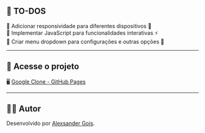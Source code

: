## 📌 **TO-DOS**  
🔹 Adicionar responsividade para diferentes dispositivos 📱  
🔹 Implementar JavaScript para funcionalidades interativas ⚡  
🔹 Criar menu dropdown para configurações e outras opções 📂  

---

## 🔗 **Acesse o projeto**  
🖥️ [Google Clone - GitHub Pages](https://SEU_USUARIO.github.io/30-project-clones-in-30-day/1.%20Google/index.html](https://alxgois.github.io/30-project-clones-in-30-day/1.%20Google/index.html))  

---

## 👨‍💻 **Autor**  
Desenvolvido por [Alexsander Gois](https://github.com/alxgois).  
